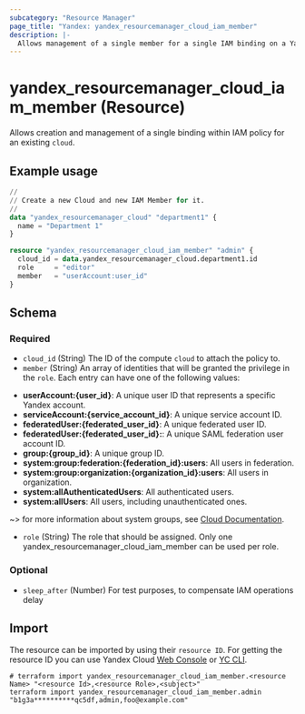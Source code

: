 ```yaml
---
subcategory: "Resource Manager"
page_title: "Yandex: yandex_resourcemanager_cloud_iam_member"
description: |-
  Allows management of a single member for a single IAM binding on a Yandex Resource Manager cloud.
---
```


# yandex_resourcemanager_cloud_iam_member (Resource)

Allows creation and management of a single binding within IAM policy for an existing `cloud`.

## Example usage

```terraform
//
// Create a new Cloud and new IAM Member for it.
//
data "yandex_resourcemanager_cloud" "department1" {
  name = "Department 1"
}

resource "yandex_resourcemanager_cloud_iam_member" "admin" {
  cloud_id = data.yandex_resourcemanager_cloud.department1.id
  role     = "editor"
  member   = "userAccount:user_id"
}
```

<!-- schema generated by tfplugindocs -->
## Schema

### Required

- `cloud_id` (String) The ID of the compute `cloud` to attach the policy to.
- `member` (String) An array of identities that will be granted the privilege in the `role`. Each entry can have one of the following values:
 * **userAccount:{user_id}**: A unique user ID that represents a specific Yandex account.
 * **serviceAccount:{service_account_id}**: A unique service account ID.
 * **federatedUser:{federated_user_id}**: A unique federated user ID.
 * **federatedUser:{federated_user_id}:**: A unique SAML federation user account ID.
 * **group:{group_id}**: A unique group ID.
 * **system:group:federation:{federation_id}:users**: All users in federation.
 * **system:group:organization:{organization_id}:users**: All users in organization.
 * **system:allAuthenticatedUsers**: All authenticated users.
 * **system:allUsers**: All users, including unauthenticated ones.

~> for more information about system groups, see [Cloud Documentation](https://yandex.cloud/docs/iam/concepts/access-control/system-group).
- `role` (String) The role that should be assigned. Only one yandex_resourcemanager_cloud_iam_member can be used per role.

### Optional

- `sleep_after` (Number) For test purposes, to compensate IAM operations delay

## Import

The resource can be imported by using their `resource ID`. For getting the resource ID you can use Yandex Cloud [Web Console](https://console.yandex.cloud) or [YC CLI](https://yandex.cloud/docs/cli/quickstart).

```shell
# terraform import yandex_resourcemanager_cloud_iam_member.<resource Name> "<resource Id>,<resource Role>,<subject>"
terraform import yandex_resourcemanager_cloud_iam_member.admin "b1g3a**********qc5df,admin,foo@example.com"
```
